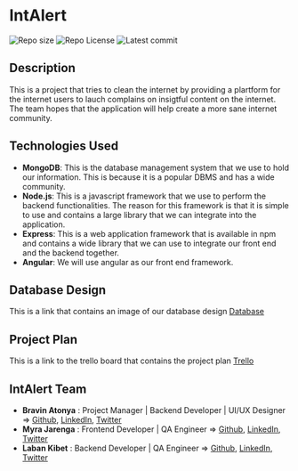 # IntAlert
![Repo size](https://img.shields.io/github/repo-size/atonya-bravin/IntAlert )
![Repo License](https://img.shields.io/github/license/atonya-bravin/IntAlert.svg)
![Latest commit](https://img.shields.io/github/last-commit/atonya-bravin/IntAlert?style=round-square)

## Description
This is a project that tries to clean the internet by providing a plartform for the internet users to lauch complains on insigtful content on the internet. The team hopes that the application will help create a more sane internet community.

## Technologies Used
- **MongoDB**: This is the  database management system that we use to hold our information. This is because it is a popular DBMS and has a wide community.
- **Node.js**: This is a javascript framework that we use to perform the backend functionalities. The reason for this framework is that it is simple to use and contains a large library that we can integrate into the application.
- **Express**: This is a web application framework that is available in npm and contains a wide library that we can use to integrate our front end and the backend together.
- **Angular**: We will use angular as our front end framework.

## Database Design
This is a link that contains an image of our database design [Database](https://drive.google.com/file/d/1hYGBjemjRO702wySGdFp0vFcdtDDt_NP/view?usp=sharing)

## Project Plan
This is a link to the trello board that contains the project plan [Trello](https://trello.com/b/bEMg1S6S/intalert)

## IntAlert Team
- **Bravin Atonya** : Project Manager | Backend Developer | UI/UX Designer => [Github](https://github.com/atonya-bravin), [LinkedIn](https://www.linkedin.com/in/bravin-atonya-71048425a/), [Twitter](https://twitter.com/bravin_the_Geek)
- **Myra Jarenga** : Frontend Developer | QA Engineer => [Github](https://github.com/myrajarenga), [LinkedIn](https://www.linkedin.com/in/myra-jarenga/), [Twitter](https://twitter.com/JarengaMyra)
- **Laban Kibet** : Backend Developer | QA Engineer => [Github](https://github.com/Laban254), [LinkedIn](https://www.linkedin.com/in/laban-rotich/), [Twitter](https://twitter.com/labanK_)
